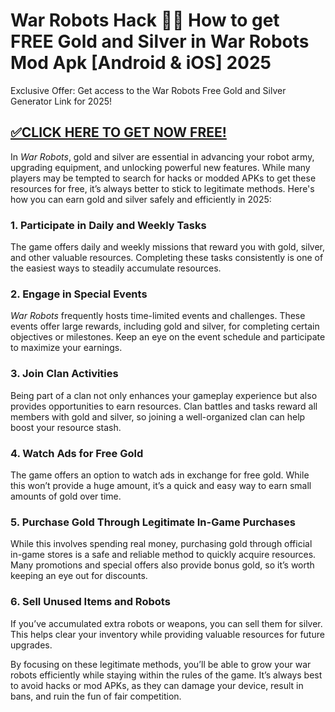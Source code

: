 # War Robots Hack 🤯🔥 How to get FREE Gold and Silver in War Robots Mod Apk [Android & iOS] 2025

Exclusive Offer: Get access to the War Robots Free Gold and Silver Generator Link for 2025!

## [✅CLICK HERE TO GET NOW FREE!](https://besteventtoday.com/war/robots/9999/)


In *War Robots*, gold and silver are essential in advancing your robot army, upgrading equipment, and unlocking powerful new features. While many players may be tempted to search for hacks or modded APKs to get these resources for free, it’s always better to stick to legitimate methods. Here's how you can earn gold and silver safely and efficiently in 2025:

### 1. **Participate in Daily and Weekly Tasks**
The game offers daily and weekly missions that reward you with gold, silver, and other valuable resources. Completing these tasks consistently is one of the easiest ways to steadily accumulate resources.

### 2. **Engage in Special Events**
*War Robots* frequently hosts time-limited events and challenges. These events offer large rewards, including gold and silver, for completing certain objectives or milestones. Keep an eye on the event schedule and participate to maximize your earnings.

### 3. **Join Clan Activities**
Being part of a clan not only enhances your gameplay experience but also provides opportunities to earn resources. Clan battles and tasks reward all members with gold and silver, so joining a well-organized clan can help boost your resource stash.

### 4. **Watch Ads for Free Gold**
The game offers an option to watch ads in exchange for free gold. While this won’t provide a huge amount, it’s a quick and easy way to earn small amounts of gold over time.

### 5. **Purchase Gold Through Legitimate In-Game Purchases**
While this involves spending real money, purchasing gold through official in-game stores is a safe and reliable method to quickly acquire resources. Many promotions and special offers also provide bonus gold, so it’s worth keeping an eye out for discounts.

### 6. **Sell Unused Items and Robots**
If you’ve accumulated extra robots or weapons, you can sell them for silver. This helps clear your inventory while providing valuable resources for future upgrades.

By focusing on these legitimate methods, you’ll be able to grow your war robots efficiently while staying within the rules of the game. It’s always best to avoid hacks or mod APKs, as they can damage your device, result in bans, and ruin the fun of fair competition.
